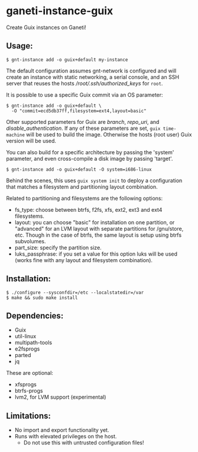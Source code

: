 # ganeti-instance-guix

Create Guix instances on Ganeti!

## Usage:

    $ gnt-instance add -o guix+default my-instance

The default configuration assumes gnt-network is configured and will
create an instance with static networking, a serial console, and an SSH
server that reuses the hosts */root/.ssh/authorized_keys* for `root`.

It is possible to use a specific Guix commit via an OS parameter:

    $ gnt-instance add -o guix+default \
      -O "commit=ecd5db37ff,filesystem=ext4,layout=basic"

Other supported parameters for Guix are *branch*, *repo_uri*, and
*disable_authentication*.  If any of these parameters are set,
`guix time-machine` will be used to build the image.  Otherwise the hosts
(root user) Guix version will be used.

You can also build for a specific architecture by passing the 'system'
parameter, and even cross-compile a disk image by passing 'target'.

    $ gnt-instance add -o guix+default -O system=i686-linux

Behind the scenes, this uses `guix system init` to deploy a configuration
that matches a filesystem and partitioning layout combination.

Related to partitioning and filesystems are the following options:

- fs_type: choose between btrfs, f2fs, xfs, ext2, ext3 and ext4 filesystems.
- layout: you can choose "basic" for installation on one partition, or
  "advanced" for an LVM layout with separate partitions for
  /gnu/store, etc. Though in the case of btrfs, the same layout is
  setup using btrfs subvolumes.
- part_size: specify the partition size.
- luks_passphrase: if you set a value for this option luks will be
  used (works fine with any layout and filesystem combination).

## Installation:

    $ ./configure --sysconfdir=/etc --localstatedir=/var
    $ make && sudo make install

## Dependencies:

* Guix
* util-linux
* multipath-tools
* e2fsprogs
* parted
* jq

These are optional:

* xfsprogs
* btrfs-progs
* lvm2, for LVM support (experimental)

## Limitations:

* No import and export functionality yet.
* Runs with elevated privileges on the host.
  * Do not use this with untrusted configuration files!
